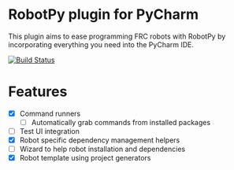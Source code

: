 # RobotPy plugin for PyCharm

This plugin aims to ease programming FRC robots with RobotPy by incorporating
everything you need into the PyCharm IDE.

[![Build Status](https://travis-ci.com/Mars1523/robotpy-pycharm.svg?branch=master)](https://travis-ci.com/Mars1523/robotpy-pycharm)

# Features

- [x] Command runners
    - [ ] Automatically grab commands from installed packages
- [ ] Test UI integration
- [x] Robot specific dependency management helpers
- [ ] Wizard to help robot installation and dependencies
- [x] Robot template using project generators